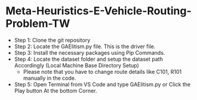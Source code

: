# Meta-Heuristics-E-Vehicle-Routing-Problem-TW
- Step 1: Clone the git repository
- Step 2: Locate the GAElitism.py file. This is the driver file.
- Step 3: Install the necessary packages using Pip Commands.
- Step 4: Locate the dataset folder and setup the dataset path Accordingly (Local Machine Base Directory Setup) 
  - Please note that you have to change route details like C101, R101 manually in the code.
- Step 5: Open Terminal from VS Code and type GAElitism.py or Click the Play button At the bottom Corner.
